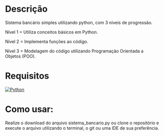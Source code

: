 # Descrição

Sistema bancário simples utilizando python, com 3 níveis de progressão.

Nível 1 = Utiliza conceitos básicos em Python.

Nível 2 = Implementa funções ao código.

Nível 3 = Modelagem do código utilizando Programação Orientada a Objetos (POO).

# Requisitos

[![Python](https://img.shields.io/badge/Python-FFD43B?style=for-the-badge&logo=python&logoColor=blue)](https://www.python.org/)

# Como usar:

Realize o download do arquivo sistema_bancario.py ou clone o repositório e execute o arquivo utilizando o terminal, o git ou uma IDE de sua preferência.

